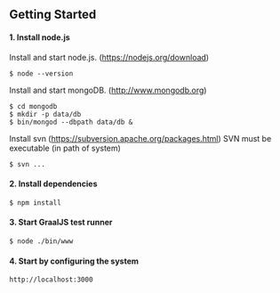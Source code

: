 ## Getting Started

#### 1. Install node.js

Install and start node.js. (https://nodejs.org/download)

	$ node --version

Install and start mongoDB. (http://www.mongodb.org)

	$ cd mongodb
	$ mkdir -p data/db
	$ bin/mongod --dbpath data/db &

Install svn (https://subversion.apache.org/packages.html)
SVN must be executable (in path of system)

    $ svn ...

#### 2. Install dependencies

	$ npm install

#### 3. Start GraalJS test runner

	$ node ./bin/www

#### 4. Start by configuring the system

	http://localhost:3000



